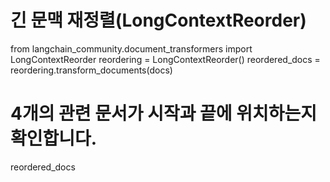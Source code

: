 # 긴 문맥 재정렬(LongContextReorder)
from langchain_community.document_transformers import LongContextReorder
reordering = LongContextReorder()
reordered_docs = reordering.transform_documents(docs)

# 4개의 관련 문서가 시작과 끝에 위치하는지 확인합니다.
reordered_docs